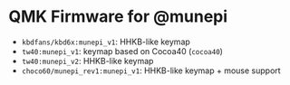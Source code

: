 # QMK Firmware for @munepi

 * `kbdfans/kbd6x:munepi_v1`: HHKB-like keymap
 * `tw40:munepi_v1`: keymap based on Cocoa40 (`cocoa40`)
 * `tw40:munepi_v2`: HHKB-like keymap
 * `choco60/munepi_rev1:munepi_v1`: HHKB-like keymap + mouse support
